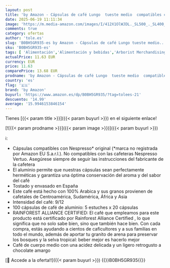 ```yaml
---
layout: post
title: 'by Amazon - Cápsulas de café Lungo  tueste medio  compatibles con Nespresso  100 unidades  5 paquetes de 20  certificado Rainforest Alliance'
date: 2025-06-19 11:11:34
image: 'https://m.media-amazon.com/images/I/412X1OlWJDL._SL500_._SL400_.jpg'
comments: true
category: ofertas
author: 'tole.es'
slug: 'B0BH5GR935-es by Amazon - Cápsulas de café Lungo tueste medio...'
sku: 'B0BH5GR935-es'
tags: [ 'Alimentación','Alimentación y bebidas','Arborist Merchandising Root','Café','Café para Nespresso','Café para máquinas Nespresso','Café, té y bebidas','Cápsulas de café','Marcas Amazon: Alimentación','Novedades en Alimentación y bebidas','Self Service','Special Features Stores','by amazon','dd53b5bc-bcd1-4c9b-ab43-793ed912ccdd_0','dd53b5bc-bcd1-4c9b-ab43-793ed912ccdd_2401','dd53b5bc-bcd1-4c9b-ab43-793ed912ccdd_3001','dd53b5bc-bcd1-4c9b-ab43-793ed912ccdd_4101','dd53b5bc-bcd1-4c9b-ab43-793ed912ccdd_483002','dd53b5bc-bcd1-4c9b-ab43-793ed912ccdd_6001','dd53b5bc-bcd1-4c9b-ab43-793ed912ccdd_8601','dd53b5bc-bcd1-4c9b-ab43-793ed912ccdd_8801','dd53b5bc-bcd1-4c9b-ab43-793ed912ccdd_901','nespresso','🇪🇸', ]
actualPrice: 11.63 EUR
currency: EUR
price: 11.63
comparePrice: 13.68 EUR
prodname: 'by Amazon - Cápsulas de café Lungo  tueste medio  compatibles con Nespresso  100 unidades  5 paquetes de 20  certificado Rainforest Alliance'
country: 'es'
flag: '🇪🇸'
brand: 'by Amazon'
buyurl: 'https://www.amazon.es/dp/B0BH5GR935/?tag=tolees-21'
descuento: '14.99'
average: '15.9946153846154'
---
```


Tienes [{{< param title >}}]({{< param buyurl >}}) en el siguiente enlace!

[![{{< param prodname >}}]({{< param image >}})]({{< param buyurl >}})

ℹ️:

- Cápsulas compatibles con Nespresso* original (*marca no registrada por Amazon EU S.a.r.l.). No compatibles con las cafeteras Nespresso Vertuo. Asegúrese siempre de seguir las instrucciones del fabricante de la cafetera
- El aluminio permite que nuestras cápsulas sean perfectamente herméticas y garantiza una óptima conservación del aroma y del sabor del café
- Tostado y envasado en España
- Este café está hecho con 100% Arabica y sus granos provienen de cafetales de Centroamérica, Sudamérica, África y Asia
- Intensidad del café: 9/12
- 100 cápsulas de café de aluminio: 5 estuches x 20 cápsulas
- RAINFOREST ALLIANCE CERTIFIED: El café que empleamos para este producto está certificado por Rainforest Alliance Certified , lo que significa que no solo sabe bien, sino que también hace bien. Con cada compra, estás ayudando a cientos de caficultores y a sus familias en todo el mundo, además de aportar tu granito de arena para preservar los bosques y la selva tropical: beber mejor es hacerlo mejor
- Café de cuerpo medio con una acidez delicada y un ligero retrogusto a chocolate amargo

[🛒 Accede a la oferta!!]({{< param buyurl >}})
{{<world>}}B0BH5GR935{{</world>}}
